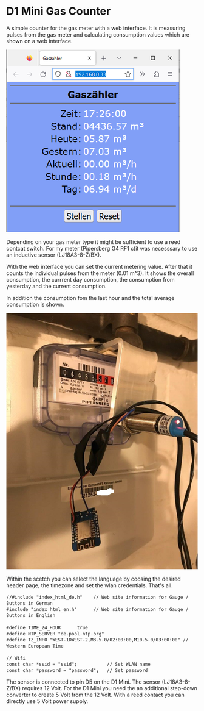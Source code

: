 # D1 Mini Gas Counter

A simple counter for the gas meter with a web interface. It is measuring pulses from the gas meter and calculating consumption values which are shown on a web interface.

![Counter-German](https://github.com/AK-Homberger/D1Mini-GasCounter/blob/main/Gascounter.png)

Depending on your gas meter type it might be sufficient to use a reed contcat switch. For my meter (Pipersberg G4 RF1 c)it was necesssary to use an inductive sensor (LJ18A3-8-Z/BX).

With the web interface you can set the current metering value. After that it counts the individual pulses from the meter (0.01 m^3).
It shows the overall consumption, the currrent day consumption, the consumption from yesterday and the current consumption.

In addition the consumption fom the last hour and the total average consumption is shown.

![Meter](https://github.com/AK-Homberger/D1Mini-GasCounter/blob/main/Meter.jpg)

Within the scetch you can select the language by coosing the desired header page, the timezone and set the wlan credentials.
That's all.

```
//#include "index_html_de.h"    // Web site information for Gauge / Buttons in German
#include "index_html_en.h"      // Web site information for Gauge / Buttons in English

#define TIME_24_HOUR      true
#define NTP_SERVER "de.pool.ntp.org"
#define TZ_INFO "WEST-1DWEST-2,M3.5.0/02:00:00,M10.5.0/03:00:00" // Western European Time

// Wifi
const char *ssid = "ssid";           // Set WLAN name
const char *password = "password";   // Set password
```

The sensor is connected to pin D5 on the D1 Mini. The sensor (LJ18A3-8-Z/BX) requires 12 Volt. For the D1 Mini you need the an additional step-down converter to create 5 Volt from the 12 Volt. With a reed contact you can directly use 5 Volt power supply.
